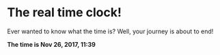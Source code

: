 # The real time clock!

Ever wanted to know what the time is? Well, your journey is about to end!

**The time is Nov 26, 2017, 11:39**